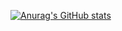 [![Anurag's GitHub stats](https://github-readme-stats.vercel.app/api?username=chh-yu)](https://github.com/anuraghazra/github-readme-stats)